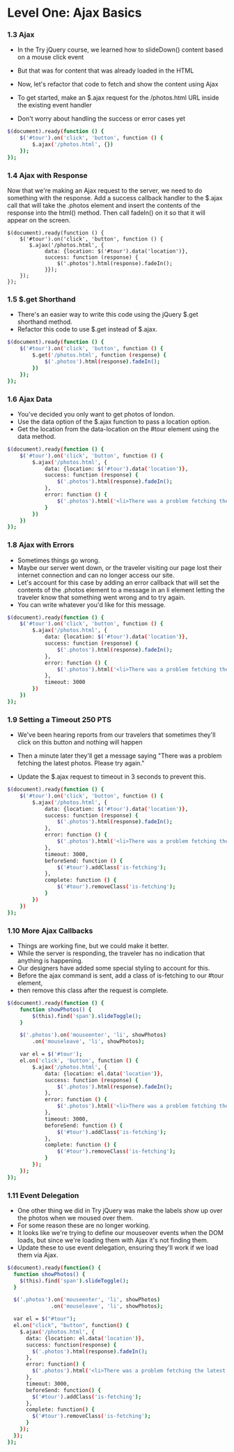 # Level One: Ajax Basics

### 1.3 Ajax 
* In the Try jQuery course, we learned how to slideDown() content based on a mouse click event
* But that was for content that was already loaded in the HTML
* Now, let's refactor that code to fetch and show the content using Ajax

* To get started, make an $.ajax request for the /photos.html URL inside the existing event handler
* Don't worry about handling the success or error cases yet

```sh
$(document).ready(function () {
    $('#tour').on('click', 'button', function () {
        $.ajax('/photos.html', {})
    });
});
```

### 1.4 Ajax with Response 

Now that we're making an Ajax request to the server, we need to do something with the response.
Add a success callback handler to the $.ajax call that will take the .photos element and insert the contents of the response into the html() method. 
Then call fadeIn() on it so that it will appear on the screen.


```
$(document).ready(function () {
    $('#tour').on('click', 'button', function () {
       $.ajax('/photos.html', {
            data: {location: $('#tour').data('location')},
            success: function (response) {
                $('.photos').html(response).fadeIn();
            }});
    });
});
```


 ### 1.5 $.get Shorthand 
* There's an easier way to write this code using the jQuery $.get shorthand method. 
* Refactor this code to use $.get instead of $.ajax.

```sh
$(document).ready(function () {
    $('#tour').on('click', 'button', function () {
        $.get('/photos.html', function (response) {
            $('.photos').html(response).fadeIn();
        })
    });
});
```


### 1.6 Ajax Data 
* You've decided you only want to get photos of london. 
* Use the data option of the $.ajax function to pass a location option. 
* Get the location from the data-location on the #tour element using the data method.

```sh
$(document).ready(function () {
    $('#tour').on('click', 'button', function () {
        $.ajax('/photos.html', {
            data: {location: $('#tour').data('location')},
            success: function (response) {
                $('.photos').html(response).fadeIn();
            },
            error: function () {
                $('.photos').html('<li>There was a problem fetching the latest photos. Please try again</li>');
            }
        })
    })
});
```

### 1.8 Ajax with Errors 
* Sometimes things go wrong. 
* Maybe our server went down, or the traveler visiting our page lost their internet connection and can no longer access our site.
* Let's account for this case by adding an error callback that will set the contents of the .photos element to a message in an li element letting the traveler know that something went wrong and to try again. 
* You can write whatever you'd like for this message.

```sh
$(document).ready(function () {
    $('#tour').on('click', 'button', function () {
        $.ajax('/photos.html', {
            data: {location: $('#tour').data('location')},
            success: function (response) {
                $('.photos').html(response).fadeIn();
            },
            error: function () {
                $('.photos').html('<li>There was a problem fetching the latest photos. Please try again</li>');
            },
          	timeout: 3000
        })
    })
});
```

### 1.9 Setting a Timeout 250 PTS
* We've been hearing reports from our travelers that sometimes they'll click on this button 
and nothing will happen 
* Then a minute later they'll get a message saying "There was a problem fetching the latest photos. 
Please try again."

* Update the $.ajax request to timeout in 3 seconds to prevent this.

```sh
$(document).ready(function () {
    $('#tour').on('click', 'button', function () {
        $.ajax('/photos.html', {
            data: {location: $('#tour').data('location')},
            success: function (response) {
                $('.photos').html(response).fadeIn();
            },
            error: function () {
                $('.photos').html('<li>There was a problem fetching the latest photos. Please try again</li>');
            },
            timeout: 3000,
            beforeSend: function () {
                $('#tour').addClass('is-fetching');
            },
            complete: function () {
                $('#tour').removeClass('is-fetching');
            }
        })
    })
});
```

### 1.10 More Ajax Callbacks

* Things are working fine, but we could make it better. 
* While the server is responding, the traveler has no indication that anything is happening.
* Our designers have added some special styling to account for this. 
* Before the ajax command is sent, add a class of is-fetching to our #tour element,
* then remove this class after the request is complete.

```sh
$(document).ready(function () {
    function showPhotos() {
        $(this).find('span').slideToggle();
    }

    $('.photos').on('mouseenter', 'li', showPhotos)
        .on('mouseleave', 'li', showPhotos);

    var el = $('#tour');
    el.on('click', 'button', function () {
        $.ajax('/photos.html', {
            data: {location: el.data('location')},
            success: function (response) {
                $('.photos').html(response).fadeIn();
            },
            error: function () {
                $('.photos').html('<li>There was a problem fetching the latest photos. Please try again.</li>');
            },
            timeout: 3000,
            beforeSend: function () {
                $('#tour').addClass('is-fetching');
            },
            complete: function () {
                $('#tour').removeClass('is-fetching');
            }
        });
    });
});
```

### 1.11 Event Delegation 

* One other thing we did in Try jQuery was make the labels show up over the photos when we moused over them. 
* For some reason these are no longer working.
* It looks like we're trying to define our mouseover events when the DOM loads, but since we're loading them with Ajax it's not finding them.
* Update these to use event delegation, ensuring they'll work if we load them via Ajax.

```sh
$(document).ready(function() {
  function showPhotos() {
    $(this).find('span').slideToggle();
  }

  $('.photos').on('mouseenter', 'li', showPhotos)
              .on('mouseleave', 'li', showPhotos);

  var el = $("#tour");
  el.on("click", "button", function() {
    $.ajax('/photos.html', {
      data: {location: el.data('location')},
      success: function(response) {
        $('.photos').html(response).fadeIn();
      },
      error: function() {
        $('.photos').html('<li>There was a problem fetching the latest photos. Please try again.</li>');
      },
      timeout: 3000,
      beforeSend: function() {
        $('#tour').addClass('is-fetching');
      },
      complete: function() {
        $('#tour').removeClass('is-fetching');
      }
    });
  });
});
```

